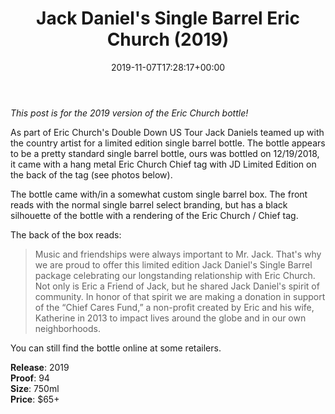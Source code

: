 ﻿---
layout: post
title: Jack Daniel's Single Barrel Eric Church (2019)
date: '2019-11-07T17:28:17+00:00'
permalink: JackDanielsEricChurch
image:
  feature: 24/EricChurch-5.jpg
description: A collector's guide to the Jack Daniel's Eric Church Double Down Tour Single Barrel Release from 2019
gallery:
  JackDanielsEricChurch:
  - image_path: 24/EricChurch-1.jpg
    image-caption: Jack Daniel's Eric Church Double Down Tour Single Barrel Release from 2019
    image-copyright: © CollectorOfJack.com
  - image_path: 24/EricChurch-2.jpg
    image-caption: Jack Daniel's Eric Church Double Down Tour Single Barrel Release from 2019
    image-copyright: © CollectorOfJack.com
  - image_path: 24/EricChurch-3.jpg
    image-caption: Jack Daniel's Eric Church Double Down Tour Single Barrel Release from 2019
    image-copyright: © CollectorOfJack.com
  - image_path: 24/EricChurch-4.jpg
    image-caption: Jack Daniel's Eric Church Double Down Tour Single Barrel Release from 2019
    image-copyright: © CollectorOfJack.com
  - image_path: 24/EricChurch-5.jpg
    image-caption: Jack Daniel's Eric Church Double Down Tour Single Barrel Release from 2019
    image-copyright: © CollectorOfJack.com
  - image_path: 24/EricChurch-6.jpg
    image-caption: Jack Daniel's Eric Church Double Down Tour Single Barrel Release from 2019
    image-copyright: © CollectorOfJack.com
  - image_path: 24/EricChurch-7.jpg
    image-caption: Jack Daniel's Eric Church Double Down Tour Single Barrel Release from 2019
    image-copyright: © CollectorOfJack.com
  - image_path: 24/EricChurch-8.jpg
    image-caption: Jack Daniel's Eric Church Double Down Tour Single Barrel Release from 2019
    image-copyright: © CollectorOfJack.com
  - image_path: 24/EricChurch-9.jpg
    image-caption: Jack Daniel's Eric Church Double Down Tour Single Barrel Release from 2019
    image-copyright: © CollectorOfJack.com
  - image_path: 24/EricChurch-10.jpg
    image-caption: Jack Daniel's Eric Church Double Down Tour Single Barrel Release from 2019
    image-copyright: © CollectorOfJack.com

---
*This post is for the 2019 version of the Eric Church bottle!*

As part of Eric Church's Double Down US Tour Jack Daniels teamed up with the country artist for a limited edition single barrel bottle. The bottle appears to be a pretty standard single barrel bottle, ours was bottled on 12/19/2018, it came with a hang metal Eric Church Chief tag with JD Limited Edition on the back of the tag (see photos below).

The bottle came with/in a somewhat custom single barrel box. The front reads with the normal single barrel select branding, but has a black silhouette of the bottle with a rendering of the Eric Church / Chief tag.

The back of the box reads:

> Music and friendships were always important to Mr. Jack. That's why we are proud to offer this limited edition Jack Daniel's Single Barrel package celebrating our longstanding relationship with Eric Church. Not only is Eric a Friend of Jack, but he shared Jack Daniel's spirit of community. In honor of that spirit we are making a donation in support of the “Chief Cares Fund,” a non-profit created by Eric and his wife, Katherine in 2013 to impact lives around the globe and in our own neighborhoods.

You can still find the bottle online at some retailers.

**Release**: 2019  
**Proof**: 94   
**Size**: 750ml  
**Price**: $65+  
